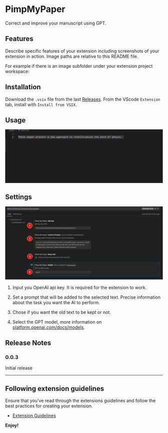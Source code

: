 # PimpMyPaper

Correct and improve your manuscript using GPT.

## Features

Describe specific features of your extension including screenshots of your extension in action. Image paths are relative to this README file.

For example if there is an image subfolder under your extension project workspace:

## Installation

Download the `.vsix` file from the last [Releases](releases/).
From the VScode  `Extension` tab, install with `Install from VSIX`. 

## Usage

![Usage](images/usage.gif)

## Settings

![Settings](images/settings.png)

1. Input you OpenAI api key. It is required for the extension to work.

2. Set a prompt that will be added to the selected text. 
Precise information about the task you want the AI to perform.

3. Chose if you want the old text to be kept or not.

4. Select the GPT model, more information on [platform.openai.com/docs/models](https://platform.openai.com/docs/models/).

## Release Notes


### 0.0.3

Initial release


---

## Following extension guidelines

Ensure that you've read through the extensions guidelines and follow the best practices for creating your extension.

* [Extension Guidelines](https://code.visualstudio.com/api/references/extension-guidelines)


**Enjoy!**
